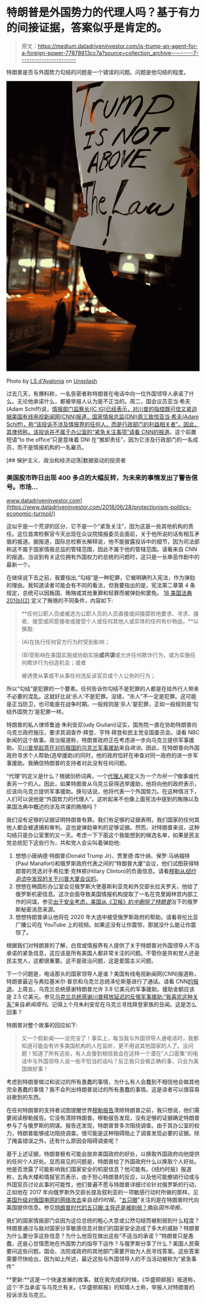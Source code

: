 # 特朗普是外国势力的代理人吗？基于有力的间接证据，答案似乎是肯定的。

> 原文：<https://medium.datadriveninvestor.com/is-trump-an-agent-for-a-foreign-power-77878813cc7a?source=collection_archive---------7----------------------->

特朗普是否与外国势力勾结的问题是一个错误的问题。问题是他勾结的程度。

![](img/b8572bcbde3ed8ec33b10ab8c4ce6de9.png)

Photo by [LS d'Avalonia](https://unsplash.com/@davalonia?utm_source=medium&utm_medium=referral) on [Unsplash](https://unsplash.com?utm_source=medium&utm_medium=referral)

过去几天，有爆料称，一名告密者称特朗普在电话中向一位外国领导人承诺了什么。无论他承诺什么，都被举报人认为是不正当的。周二，国会议员亚当·希夫(Adam Schiff)说，[情报部门监察长(IC IG)已经表示，对川普的指控既可信又紧迫据美国有线电视新闻网(CNN)报道，国家情报总监(DNI)周三致信亚当·希夫(Adam Schiff)，称“该投诉不涉及情报界的任何人，而是行政部门的利益相关者”。因此，其律师称，该投诉并不属于办公室的“紧急关注事项”请看 CNN](https://www.dni.gov/index.php/who-we-are/organizations/icig/icig-who-we-are)[的报道](https://www.cnn.com/2019/09/18/politics/acting-dni-maguire-agrees-testify-house-intel/index.html)。这个前置短语“to the office”只是意味着 DNI 在“推卸责任”，因为它涉及行政部门的一名成员，而不是情报机构的一名雇员。

[](https://www.datadriveninvestor.com/2018/06/28/protectionism-politics-economic-turmoil/) [## 保护主义、政治和经济动荡|数据驱动的投资者

### 美国股市昨日出现 400 多点的大幅反转，为未来的事情发出了警告信号。市场…

www.datadriveninvestor.com](https://www.datadriveninvestor.com/2018/06/28/protectionism-politics-economic-turmoil/) 

这似乎是一个荒谬的区分，它不是一个“紧急关注”，因为这是一些其他机构的责任。这位首席检察官今天出现在众议院情报委员会面前，关于他所说的话有相互矛盾的报道。据报道，国际总检察长解释说，他不能披露投诉中的细节，因为司法部称这不属于国家情报总监的管辖范围，因此不属于他的管辖范围。请看来自 CNN 的报道。当谈到有关这位拥有外国权力的总统的问题时，这只是一长串恶作剧中的最新一个。

在继续说下去之前，我要指出,“勾结”是一种犯罪，它被明确列入宪法，作为弹劾的理由。我知道读者可能会有不同的看法，但我要指出的是，宪法第二章第 4 条规定，总统可以因叛国、贿赂或其他重罪和轻罪而被弹劾和罢免。 [18 美国法典 201(b)(2)](https://www.law.cornell.edu/uscode/text/18/201) 定义了贿赂的不同条件，内容如下:

> **任何公职人员或被选为公职人员的人员直接或间接腐败地要求、寻求、接收、接受或同意接收或接受个人或任何其他人或实体的任何有价物品，**以换取:
> 
> (A)在执行任何官方行为时受到影响；
> 
> (B)受影响在美国实施或协助实施**或共谋**或允许任何欺诈行为，或为实施任何欺诈行为创造机会；或者
> 
> 被诱使从事或不从事任何违反该官员或个人公务的行为；

所以“勾结”是犯罪的一个要素。任何告诉你勾结不是犯罪的人都是在给外行人带来不必要的混乱。这就好比说‘杀人’不是犯罪。没错，“杀人”不一定是犯罪。这可能是正当防卫，也可能是在战争时期。一般规则是‘杀人’是犯罪，正如一般规则是‘勾结外国势力’是犯罪一样。

特朗普的私人律师鲁迪·朱利安尼(udy Giuliani)证实，国务院一直在协助特朗普向乌克兰政府施压，要求其调查乔·拜登、亨特·拜登和民主党全国委员会。请看 NBC 新闻的这个故事。政治报道称，特朗普政府正在考虑进一步向乌克兰提供军事援助。见[川普举起意在对抗俄国的乌克兰军事援助](https://www.politico.com/story/2019/08/28/trump-ukraine-military-aid-russia-1689531)来自*政治*。因此，在特朗普向外国政府寻求个人帮助(选举援助)的同时，他的政府恰好在审查对同一政府的进一步军事援助。我确信特朗普的支持者对此没有任何问题。

“代理”的定义是什么？根据剑桥词典，一个[代理人](https://dictionary.cambridge.org/us/dictionary/english/agent)被定义为*一个为另一个*做事或代表另一个的人。因此，如果特朗普从乌克兰获得选举援助，他将向他的政府表示，应该向乌克兰提供军事援助。换句话说，他将代表一个外国势力。在这种情况下，人们可以说他是“外国势力的代理人”。这听起来不也像上面宪法中提到的贿赂以及美国法典中概述的涉及共谋的贿赂吗？

我们没有足够的证据证明特朗普有罪。我们有足够的证据表明，我们国家的任何其他人都会被逮捕和审判。这也是弹劾审判的足够证据。然而，对特朗普来说，这种勾结只是办公室里的又一天。考虑一下下面这个我能想到的候选名单，如果是民主党总统犯下这些行为，共和党人会尖叫着弹劾他:

1.  想想小唐纳德·特朗普(Donald Trump Jr)、贾里德·库什纳、保罗·马纳福特(Paul Manafort)和俄罗斯政府代表之间的“特朗普大厦”会议，他们试图获得特朗普的竞选对手希拉里·克林顿(Hillary Clinton)的负面信息。请看[穆勒从*纽约杂志*中发现的关于川普大厦会议的](http://nymag.com/intelligencer/2019/04/what-mueller-found-out-about-the-trump-tower-meeting.html)。
2.  想想在椭圆形办公室会见俄罗斯大使基斯利亚克和外交部长拉夫罗夫，他给了俄罗斯机密信息。这次会面导致美国情报机构提取了一名在克里姆林宫内部工作的间谍。参见[出于安全考虑，美国从《卫报》的*中删除了特朗普*](https://www.theguardian.com/world/2019/sep/09/us-removed-covert-source-in-russia-due-to-safety-concerns-under-trump)治下的俄罗斯秘密消息来源。
3.  想想特朗普承认他将在 2020 年大选中接受俄罗斯政府的帮助。请看哥伦比亚广播公司在 YouTube 上的视频。如果这没有让你震惊，那就没什么能让你震惊了。

根据我们对特朗普的了解，白宫或情报界有人提供了关于特朗普对外国领导人不当承诺的紧急信息，这应该是所有美国人都非常关注的问题。不管你是共和党人还是民主党人，这都很重要。这不是政治问题，这是爱国主义问题。

下一个问题是，电话那头的国家领导人是谁？美国有线电视新闻网(CNN)报道称，特朗普最近与弗拉基米尔·普京和乌克兰总统泽伦斯基进行了通话。请看 CNN[的报道](https://www.cnn.com/politics/live-news/trump-intelligence-whistleblower-complaint/index.html)。上周五，乌克兰总统感谢特朗普允许 3.9 亿美元的军事援助。援助金额应该是 2.5 亿美元。参见[乌克兰总统感谢川普释放延迟的反俄军事援助:“我喜欢这种关系”](https://www.newsweek.com/ukrainian-president-thanks-trump-releasing-delayed-anti-russian-military-aid-i-like-this-kind-1459100)来自*新闻周刊*。记得上个月朱利安尼在乌克兰寻找拜登家族的丑闻。这是怎么回事？

特朗普对整个故事的回应如下:

> 又一个假新闻——没完没了！事实上，每当我与外国领导人通电话时，我都知道可能会有许多美国机构的人在监听，更不用说其他国家的人了。没问题！知道了所有这些，有人会傻到相信我会在这样一个潜在“人口密集”的电话中与外国领导人说一些不恰当的话吗？反正我只会做正确的事，只会为美国做好事！

考虑到特朗普做过和说过的所有愚蠢的事情，为什么有人会蠢到不相信他会做其他完全愚蠢的事情？我不会列出特朗普说过的所有愚蠢的事情。这是读者可以很容易谷歌到的东西。

在任何特朗普的支持者试图提醒世界[穆勒报告](https://cdn.cnn.com/cnn/2019/images/04/18/mueller-report-searchable.pdf)清除特朗普之前，我只想说，他们需要阅读穆勒报告。它没有清除特朗普。穆勒报告发现，没有足够的证据确定特朗普参与了与俄罗斯的阴谋。报告还发现，特朗普曾多次阻挠调查。由于其办公室的权力，特朗普能够成功阻挠调查。很可能是这种阻碍阻止了调查发现必要的证据。除了掩盖错误之外，还有什么原因会阻碍调查呢？

基于上述证据，特朗普极有可能会放弃美国政府的好处，以换取外国政府向他提供的任何个人好处。显而易见的问题是，特朗普给了外国政府什么以换取个人好处。他是否泄露了可能影响我们国家安全的机密信息？他可能有。《纽约时报》报道称，五角大楼和情报官员表示，由于担心特朗普的反应，以及他可能撤销行动或与外国官员讨论此事的可能性，他们普遍不愿与特朗普详细讨论针对俄罗斯的行动，正如他在 2017 年向俄罗斯外交部长提及叙利亚的一项敏感行动时所做的那样。见[美国升级对俄国电网的网络攻击](https://www.nytimes.com/2019/06/15/us/politics/trump-cyber-russia-grid.html)来自*纽约时报*。“[五只眼](https://www.foreignbrief.com/united-states/five-eyes-trump-era-dominant-diminished/)”关注的是在特朗普时代向美国提供信息。参见[特朗普时代的五只眼:主导还是被削弱？](https://www.foreignbrief.com/united-states/five-eyes-trump-era-dominant-diminished/)摘自*国外简报。*

我们的国家情报部门会因为这位总统的粗心大意或公然勾结而被削弱到什么程度？特朗普通过与敌对国家分享敏感信息对我们的国家安全造成了多大的威胁？特朗普为什么要分享这些信息？为什么他现在做出这些“不适当的承诺？”特朗普只是愚蠢，还是心甘情愿地在外国势力的指导下运作？与俄罗斯分享了什么？美国人民需要问这些问题。国会、法院或政府的其他部门需要开始为人民寻找答案。这些答案需要尽快给出，因为如上所述，最近这些与外国领导人的不当活动被称为“紧急事件”

**更新:**这是一个快速发展的故事。就在我完成的时候，《华盛顿邮报》报道称，这个‘不当承诺’与乌克兰有关。《华盛顿邮报》的知情人士称，举报人对特朗普的投诉涉及乌克兰。